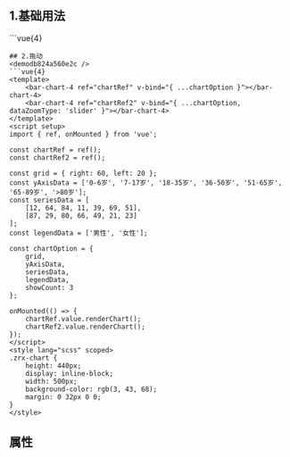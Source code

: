 ## 1.基础用法
<democ56fbe3632ef />
```vue{4}
<template>
    <bar-chart-4 ref="chartRef" v-bind="chartOption"></bar-chart-4>
</template>
<script setup>
import { ref, onMounted } from 'vue';

const chartRef = ref();

const yAxisData = ['0-6岁', '7-17岁', '18-35岁', '36-50岁', '51-65岁', '65-89岁', '>80岁'];
const seriesData = [
    [12, 64, 84, 11, 39, 69, 51],
    [87, 29, 80, 66, 49, 21, 23]
];
const legendData = ['男性', '女性'];

const chartOption = {
    yAxisData,
    seriesData,
    legendData
};

onMounted(() => chartRef.value.renderChart());
</script>
<style lang="scss" scoped>
.zrx-chart {
    height: 440px;
    background-color: rgb(3, 43, 68);
}
</style>
```
## 2.拖动
<demodb824a560e2c />
```vue{4}
<template>
    <bar-chart-4 ref="chartRef" v-bind="{ ...chartOption }"></bar-chart-4>
    <bar-chart-4 ref="chartRef2" v-bind="{ ...chartOption, dataZoomType: 'slider' }"></bar-chart-4>
</template>
<script setup>
import { ref, onMounted } from 'vue';

const chartRef = ref();
const chartRef2 = ref();

const grid = { right: 60, left: 20 };
const yAxisData = ['0-6岁', '7-17岁', '18-35岁', '36-50岁', '51-65岁', '65-89岁', '>80岁'];
const seriesData = [
    [12, 64, 84, 11, 39, 69, 51],
    [87, 29, 80, 66, 49, 21, 23]
];
const legendData = ['男性', '女性'];

const chartOption = {
    grid,
	yAxisData,
    seriesData,
    legendData,
    showCount: 3
};

onMounted(() => {
    chartRef.value.renderChart();
    chartRef2.value.renderChart();
});
</script>
<style lang="scss" scoped>
.zrx-chart {
    height: 440px;
    display: inline-block;
    width: 500px;
    background-color: rgb(3, 43, 68);
    margin: 0 32px 0 0;
}
</style>
```
## 属性
<demo185a26eace7f />
<script setup>
import democ56fbe3632ef from '../../document/barChart4/1.基础用法.vue'
import demodb824a560e2c from '../../document/barChart4/2.拖动.vue'
import demo185a26eace7f from '../../document/barChart4/属性.vue'
</script>